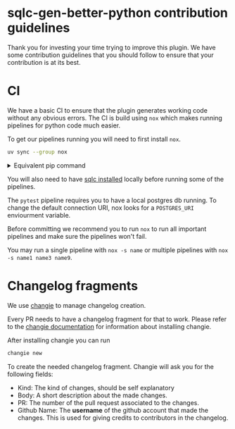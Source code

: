 # sqlc-gen-better-python contribution guidelines

Thank you for investing your time trying to improve this plugin. We have some contribution guidelines 
that you should follow to ensure that your contribution is at its best.

# CI

We have a basic CI to ensure that the plugin generates working code without any obvious errors.
The CI is build using `nox` which makes running pipelines for python code much easier.

To get our pipelines running you will need to first install `nox`.
```bash
uv sync --group nox
```
<details>
    <summary>Equivalent pip command</summary>
    
```bash
pip install 'nox[uv]'
```
</details>

You will also need to have [sqlc installed](https://docs.sqlc.dev/en/latest/overview/install.html) locally before running some of the pipelines.

The `pytest` pipeline requires you to have a local postgres db running. To change the default connection URI,
nox looks for a `POSTGRES_URI` enviourment variable.

Before committing we recommend you to run `nox` to run all important pipelines and make sure the pipelines won't fail.

You may run a single pipeline with `nox -s name` or multiple pipelines with `nox -s name1 name3 name9`.

# Changelog fragments

We use [changie](https://changie.dev/) to manage changelog creation.

Every PR needs to have a changelog fragment for that to work.
Please refer to the [changie documentation](https://changie.dev/guide/installation/) for information about installing changie.

After installing changie you can run
```cmd
changie new
```
To create the needed changelog fragment. Changie will ask you for the following fields:
- Kind: The kind of changes, should be self explanatory
- Body: A short description about the made changes.
- PR: The number of the pull request associated to the changes. 
- Github Name: The **username** of the github account that made the changes. This is used for giving credits to contributors in the changelog.


